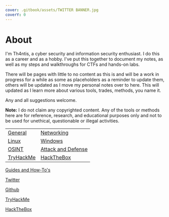 ```yaml
---
cover: .gitbook/assets/TWITTER BANNER.jpg
coverY: 0
---
```


# About

I'm Th4ntis, a cyber security and information security enthusiast. I do this as a career and as a hobby. I've put this together to document my notes, as well as my steps and walkthroughs for CTFs and hands-on labs.&#x20;

There will be pages with little to no content as this is and will be a work in progress for a while as some as placeholders as a reminder to update them, others will be updated as I move my personal notes over to here. This will updated as I learn more about various tools, trades, methods, you name it.

Any and all suggestions welcome.

**Note:** I do not claim any copyrighted content. Any of the tools or methods here are for reference, research, and educational purposes only and not to be used for unethical, questionable or illegal activities.

|                                  |                                                   |
| -------------------------------- | ------------------------------------------------- |
| [General](general/general-info/) | [Networking](general/networking/)                 |
| [Linux](general/linux/)          | [Windows](general/windows/)                       |
| [OSINT](general/osint/)          | [Attack and Defense](general/attack-and-defense/) |
| [TryHackMe](personal/tryhackme/) | [HackTheBox](personal/hackthebox/)                |

[Guides and How-To's](personal/guides-and-how-tos/)



[Twitter](https://twitter.com/Th4ntis)

[Github](https://github.com/Th4ntis)

[TryHackMe](https://tryhackme.com/p/th4ntis)

[HackTheBox](https://app.hackthebox.com/profile/274909)
